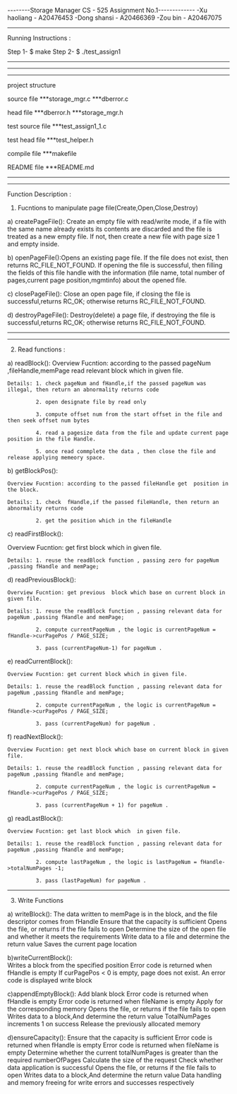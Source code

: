 --------Storage Manager CS - 525 Assignment No.1-------------
-Xu haoliang  - A20476453
-Dong shansi  - A20466369
-Zou bin - A20467075

----------------------------------------------------

Running Instructions :

Step 1-  $ make 
Step 2-  $ ./test_assign1


---------------------------------------------------

************************************************************************************
------------------------------------------------------------------------------------


project structure

source file 
  ***storage_mgr.c
  ***dberror.c

head file
  ***dberror.h
  ***storage_mgr.h

test source file
  ***test_assign1_1.c


test head file
 ***test_helper.h

compile file
 ***makefile

README file
 ***README.md
************************************************************************************
------------------------------------------------------------------------------------

Function Description :

1. Fucntions to manipulate page file(Create,Open,Close,Destroy)

a) createPageFile():
Create an empty file with read/write mode, 
if a file with the same name already exists its contents are discarded and the file is treated as a new empty file.
If not, then create a new file with page size 1 and empty inside.
      

b) openPageFile():Opens an existing page file. If the file does not exist, then returns RC_FILE_NOT_FOUND. 
If opening the file is successful, then filling the fields of this file handle with the information
(file name, total number of pages,current page position,mgmtinfo) about the opened file.
     
c) closePageFile():
Close an open page file, if closing the file is successful,returns RC_OK; otherwise returns RC_FILE_NOT_FOUND.   

d) destroyPageFile():
Destroy(delete) a page file, if destroying the file is successful,returns RC_OK; otherwise returns RC_FILE_NOT_FOUND.

************************************************************************************
------------------------------------------------------------------------------------
2. Read functions :

a) readBlock():
	Overview Fucntion: according to the passed pageNum ,fileHandle,memPage read relevant block which in given file.

	Details: 1. check pageNum and fHandle,if the passed pageNum was illegal, then return an abnormality returns code

	         2. open designate file by read only

	         3. compute offset num from the start offset in the file and then seek offset num bytes

	         4. read a pagesize data from the file and update current page position in the file Handle.

	         5. once read commplete the data , then close the file and release applying memeory space.


     
b) getBlockPos():

	Overview Fucntion: according to the passed fileHandle get  position in the block.
    
    Details: 1. check  fHandle,if the passed fileHandle, then return an abnormality returns code

             2. get the position which in the fileHandle

c) readFirstBlock():
   
   Overview Fucntion: get first  block which in given file.

	Details: 1. reuse the readBlock function , passing zero for pageNum ,passing fHandle and memPage;


d) readPreviousBlock():

    Overview Fucntion: get previous  block which base on current block in given file.

	Details: 1. reuse the readBlock function , passing relevant data for pageNum ,passing fHandle and memPage;

	         2. compute currentPageNum , the logic is currentPageNum = fHandle->curPagePos / PAGE_SIZE;

	         3. pass (currentPageNum-1) for pageNum .


e) readCurrentBlock():

	Overview Fucntion: get current block which in given file.

	Details: 1. reuse the readBlock function , passing relevant data for pageNum ,passing fHandle and memPage;

	         2. compute currentPageNum , the logic is currentPageNum = fHandle->curPagePos / PAGE_SIZE;

	         3. pass (currentPageNum) for pageNum .
     

f) readNextBlock():
     

	Overview Fucntion: get next block which base on current block in given file.

	Details: 1. reuse the readBlock function , passing relevant data for pageNum ,passing fHandle and memPage;

	         2. compute currentPageNum , the logic is currentPageNum = fHandle->curPagePos / PAGE_SIZE;

	         3. pass (currentPageNum + 1) for pageNum .

g) readLastBlock():

	Overview Fucntion: get last block which  in given file.

	Details: 1. reuse the readBlock function , passing relevant data for pageNum ,passing fHandle and memPage;

	         2. compute lastPageNum , the logic is lastPageNum = fHandle->totalNumPages -1;

	         3. pass (lastPageNum) for pageNum .


-------------------------------------------------------------------------------------------------------------

3. Write Functions

a) writeBlock():
The data written to memPage is in the block, and the file descriptor comes from fHandle
		Ensure that the capacity is sufficient
		Opens the file, or returns if the file fails to open
		Determine the size of the open file and whether it meets the requirements
		Write data to a file and determine the return value
		Saves the current page location

b)writeCurrentBlock():      
Writes a block from the specified position
     Error code is returned when fHandle is empty
		If curPagePos < 0 is empty, page does not exist. An error code is displayed
		write block

c)appendEmptyBlock():
Add blank block
		Error code is returned when fHandle is empty
		Error code is returned when fileName is empty
		Apply for the corresponding memory
		Opens the file, or returns if the file fails to open
		Writes data to a block,And determine the return value
		TotalNumPages increments 1 on success
		Release the previously allocated memory
    
d)ensureCapacity():
 Ensure that the capacity is sufficient
		Error code is returned when fHandle is empty
		Error code is returned when fileName is empty
		Determine whether the current totalNumPages is greater than the required numberOfPages
		Calculate the size of the request
		Check whether data application is successful
		Opens the file, or returns if the file fails to open
		Writes data to a block,And determine the return value
		Data handling and memory freeing for write errors and successes respectively

